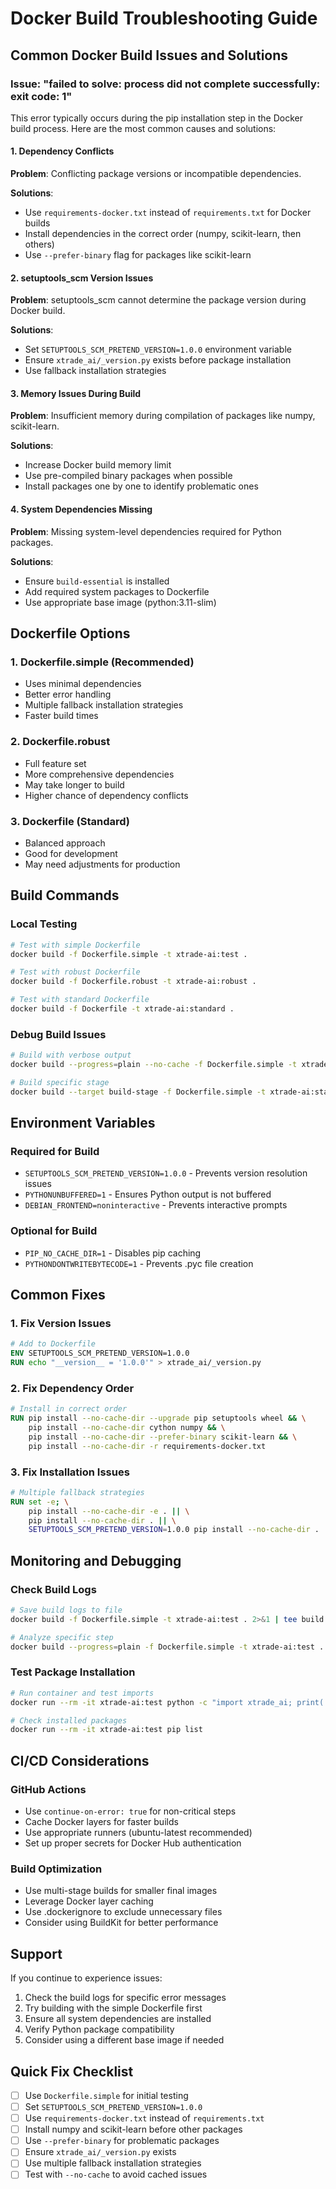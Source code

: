 # Docker Build Troubleshooting Guide

## Common Docker Build Issues and Solutions

### Issue: "failed to solve: process did not complete successfully: exit code: 1"

This error typically occurs during the pip installation step in the Docker build process. Here are the most common causes and solutions:

#### 1. Dependency Conflicts

**Problem**: Conflicting package versions or incompatible dependencies.

**Solutions**:
- Use `requirements-docker.txt` instead of `requirements.txt` for Docker builds
- Install dependencies in the correct order (numpy, scikit-learn, then others)
- Use `--prefer-binary` flag for packages like scikit-learn

#### 2. setuptools_scm Version Issues

**Problem**: setuptools_scm cannot determine the package version during Docker build.

**Solutions**:
- Set `SETUPTOOLS_SCM_PRETEND_VERSION=1.0.0` environment variable
- Ensure `xtrade_ai/_version.py` exists before package installation
- Use fallback installation strategies

#### 3. Memory Issues During Build

**Problem**: Insufficient memory during compilation of packages like numpy, scikit-learn.

**Solutions**:
- Increase Docker build memory limit
- Use pre-compiled binary packages when possible
- Install packages one by one to identify problematic ones

#### 4. System Dependencies Missing

**Problem**: Missing system-level dependencies required for Python packages.

**Solutions**:
- Ensure `build-essential` is installed
- Add required system packages to Dockerfile
- Use appropriate base image (python:3.11-slim)

## Dockerfile Options

### 1. Dockerfile.simple (Recommended)
- Uses minimal dependencies
- Better error handling
- Multiple fallback installation strategies
- Faster build times

### 2. Dockerfile.robust
- Full feature set
- More comprehensive dependencies
- May take longer to build
- Higher chance of dependency conflicts

### 3. Dockerfile (Standard)
- Balanced approach
- Good for development
- May need adjustments for production

## Build Commands

### Local Testing
```bash
# Test with simple Dockerfile
docker build -f Dockerfile.simple -t xtrade-ai:test .

# Test with robust Dockerfile
docker build -f Dockerfile.robust -t xtrade-ai:robust .

# Test with standard Dockerfile
docker build -f Dockerfile -t xtrade-ai:standard .
```

### Debug Build Issues
```bash
# Build with verbose output
docker build --progress=plain --no-cache -f Dockerfile.simple -t xtrade-ai:debug .

# Build specific stage
docker build --target build-stage -f Dockerfile.simple -t xtrade-ai:stage .
```

## Environment Variables

### Required for Build
- `SETUPTOOLS_SCM_PRETEND_VERSION=1.0.0` - Prevents version resolution issues
- `PYTHONUNBUFFERED=1` - Ensures Python output is not buffered
- `DEBIAN_FRONTEND=noninteractive` - Prevents interactive prompts

### Optional for Build
- `PIP_NO_CACHE_DIR=1` - Disables pip caching
- `PYTHONDONTWRITEBYTECODE=1` - Prevents .pyc file creation

## Common Fixes

### 1. Fix Version Issues
```dockerfile
# Add to Dockerfile
ENV SETUPTOOLS_SCM_PRETEND_VERSION=1.0.0
RUN echo "__version__ = '1.0.0'" > xtrade_ai/_version.py
```

### 2. Fix Dependency Order
```dockerfile
# Install in correct order
RUN pip install --no-cache-dir --upgrade pip setuptools wheel && \
    pip install --no-cache-dir cython numpy && \
    pip install --no-cache-dir --prefer-binary scikit-learn && \
    pip install --no-cache-dir -r requirements-docker.txt
```

### 3. Fix Installation Issues
```dockerfile
# Multiple fallback strategies
RUN set -e; \
    pip install --no-cache-dir -e . || \
    pip install --no-cache-dir . || \
    SETUPTOOLS_SCM_PRETEND_VERSION=1.0.0 pip install --no-cache-dir .
```

## Monitoring and Debugging

### Check Build Logs
```bash
# Save build logs to file
docker build -f Dockerfile.simple -t xtrade-ai:test . 2>&1 | tee build.log

# Analyze specific step
docker build --progress=plain -f Dockerfile.simple -t xtrade-ai:test . | grep -A 10 -B 10 "ERROR"
```

### Test Package Installation
```bash
# Run container and test imports
docker run --rm -it xtrade-ai:test python -c "import xtrade_ai; print('Success')"

# Check installed packages
docker run --rm -it xtrade-ai:test pip list
```

## CI/CD Considerations

### GitHub Actions
- Use `continue-on-error: true` for non-critical steps
- Cache Docker layers for faster builds
- Use appropriate runners (ubuntu-latest recommended)
- Set up proper secrets for Docker Hub authentication

### Build Optimization
- Use multi-stage builds for smaller final images
- Leverage Docker layer caching
- Use .dockerignore to exclude unnecessary files
- Consider using BuildKit for better performance

## Support

If you continue to experience issues:

1. Check the build logs for specific error messages
2. Try building with the simple Dockerfile first
3. Ensure all system dependencies are installed
4. Verify Python package compatibility
5. Consider using a different base image if needed

## Quick Fix Checklist

- [ ] Use `Dockerfile.simple` for initial testing
- [ ] Set `SETUPTOOLS_SCM_PRETEND_VERSION=1.0.0`
- [ ] Use `requirements-docker.txt` instead of `requirements.txt`
- [ ] Install numpy and scikit-learn before other packages
- [ ] Use `--prefer-binary` for problematic packages
- [ ] Ensure `xtrade_ai/_version.py` exists
- [ ] Use multiple fallback installation strategies
- [ ] Test with `--no-cache` to avoid cached issues
